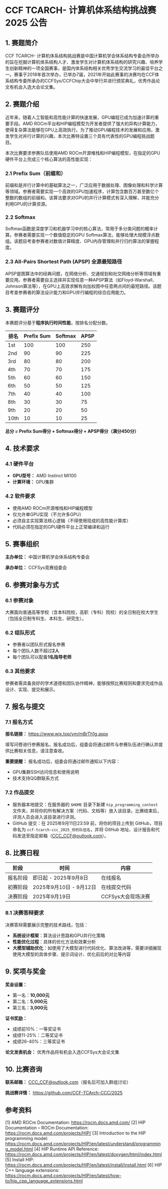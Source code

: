 # CCF TCARCH- 计算机体系结构挑战赛 2025  公告

## 1. 赛题简介

CCF TCARCH- 计算机体系结构挑战赛是中国计算机学会体系结构专委会所举办的旨在挖掘计算机体系结构人才、激发学生对计算机体系结构的研究兴趣、培养学生创新精神的一项全国赛事，是国内体系结构相关优秀学生交流学习的最佳平台之一。赛事于2018年首次举办，已举办7届，2021年开始此赛事的决赛均在CCF体系结构专委所承办的CCFSys/CCFChip大会中举行并进行颁奖典礼，优秀作品论文有机会入选大会论文集。

## 2. 赛题介绍

近年来，随着人工智能和高性能计算的快速发展，GPU编程已成为加速计算的重要手段。AMD ROCm平台和HIP编程模型为开发者提供了强大的异构计算能力，使得复杂算法能够在GPU上高效执行。为了推动GPU编程技术的发展和应用，激发学生对并行计算的兴趣，本次比赛特设置三个具有代表性的GPU编程挑战题目。

本次比赛要求参赛队伍使用AMD ROCm开源堆栈和HIP编程模型，在指定的GPU硬件平台上完成三个核心算法的高性能实现：

### 2.1 Prefix Sum（前缀和）

前缀和是并行计算中的基础算法之一，广泛应用于数据处理、图像处理和科学计算等领域。参赛者需要实现一个高效的GPU加速程序，计算包含数百万甚至数亿个整数的数组的前缀和。该算法要求对GPU的并行计算模式有深入理解，并能充分利用GPU的计算资源。

### 2.2 Softmax

Softmax函数是深度学习和机器学习中的核心算法，常用于多分类问题的概率计算。参赛者需要实现一个数值稳定的GPU Softmax算法，能够处理大规模浮点数组。该题目考查参赛者对数值计算精度、GPU内存管理和并行归约算法的掌握程度。

### 2.3 All-Pairs Shortest Path (APSP) 全源最短路径

APSP是图算法中的经典问题，在网络分析、交通规划和社交网络分析等领域有重要应用。参赛者需要自主选择并实现任意一种APSP算法（如Floyd-Warshall、Johnson算法等），在GPU上高效求解有向加权图中任意两点间的最短路径。该题目考查参赛者的算法设计能力和GPU并行编程的综合应用能力。

## 3. 赛题评分

本赛题评分基于**程序执行时间性能**，按排名分配分数。

| 排名 | Prefix Sum | Softmax | APSP |
| ---- | ---------- | ------- | ---- |
| 1st  | 100        | 100     | 250  |
| 2nd  | 90         | 90      | 225  |
| 3rd  | 80         | 80      | 200  |
| 4th  | 70         | 70      | 175  |
| 5th  | 60         | 60      | 150  |
| 6th  | 50         | 50      | 125  |
| 7th  | 40         | 40      | 100  |
| 8th  | 30         | 30      | 75   |
| 9th  | 20         | 20      | 50   |
| 10th | 10         | 10      | 25   |

**总分 = Prefix Sum得分 + Softmax得分 + APSP得分（满分450分）**

## 4. 技术要求

### 4.1 硬件平台

- **GPU型号：** AMD Instinct MI100
- **计算环境：** GPU集群

### 4.2 软件要求

- 使用AMD ROCm开源堆栈和HIP编程模型
- 仅允许单GPU实现（不允许多GPU）
- 必须自主实现算法核心逻辑（不得使用现成的高性能计算库）
- 代码必须在指定的GPU硬件平台上正常编译和运行

## 5. 赛事组织

**主办单位：** 中国计算机学会体系结构专委会

**承办单位：** CCFSys竞赛组委会

## 6. 参赛对象与方式

### 6.1 参赛对象

大赛面向普通高等学校（含本科院校，高职（专科）院校）的全日制在校大学生（包括全日制专科生、本科生、研究生）。

### 6.2 组队形式

- 参赛者以团队形式报名参赛
- 每个团队人数不超过**2人**
- 每个团队可以配备**1名指导老师**

### 6.3 其他要求

参赛者需具备良好的学术道德和团队协作精神，能够按照比赛规则和要求完成作品设计、实现、提交和展示。

## 7. 报名与提交

### 7.1 报名方式

**报名链接：** https://www.wjx.top/vm/mBrTh1g.aspx

填写问卷进行参赛报名，报名成功后，组委会将通过邮件与参赛队伍进行确认并提供比赛相关信息，请注意查收。

**重要提醒：** 报名成功后，组委会将通过邮件通知以下内容：

- GPU集群SSH访问信息和使用说明
- 技术支持QQ群联系方式

### 7.2 作品提交

* 服务器本地提交：在服务器的 `$HOME` 目录下新建 `hip_programming_contest` 文件夹，并将你的所有解决方案（代码、文档等）放入该目录。比赛结束后，评测人员会进入该目录进行评测。
* GitHub 提交：在 2025年9月11日23:59 前，将你的项目上传到 GitHub，项目命名为 `ccf-tcarch-ccc_2025_你的队伍名`，并将 GitHub 地址、设计报告和代码发送至指定邮箱（[CCC_CCF@outlook.com](mailto:CCC_CCF@outlook.com)）。

## 8. 比赛日程

| 阶段     | 时间                    | 内容               |
| -------- | ----------------------- | ------------------ |
| 报名阶段 | 即日起 - 2025年9月8日   | 在线报名           |
| 初赛阶段 | 2025年9月10日 - 9月12日 | 在线提交代码       |
| 决赛阶段 | 2025年9月19日           | CCFSys大会现场决赛 |

### 8.1 决赛答辩要求

决赛答辩需要展示完整的技术路线，包括：

- **系统设计框架**：算法设计思路和GPU并行化策略
- **性能优化过程**：具体的优化方法和效果分析
- **大模型辅助优化**：如使用了大模型进行代码优化、算法改进等，需要详细展现使用大模型的具体步骤、提示词设计、优化前后的对比等内容

## 9. 奖项与奖金

**奖金设置：**

- 第一名：**10,000元**
- 第二名：**5,000元**
- 第三名：**3,000元**

**证书奖励：**

- 成绩前10%：一等奖证书
- 成绩11-25%：二等奖证书
- 成绩26-40%：三等奖证书

**论文发表机会：**
优秀作品将有机会入选CCFSys大会论文集

## 10. 比赛咨询

**联系邮箱：** CCC_CCF@outlook.com（报名后可加入群组讨论）

**挑战赛详情：** https://github.com/CCF-TCArch-CCC/2025

## 参考资料

[1] AMD ROCm Documentation: https://rocm.docs.amd.com/
[2] HIP Documentation – ROCm Documentation: https://rocm.docs.amd.com/projects/HIP/
[3] Introduction to the HIP programming model: https://rocm.docs.amd.com/projects/HIP/en/latest/understand/programming_model.html
[4] HIP Runtime API Reference: https://rocm.docs.amd.com/projects/HIP/en/latest/doxygen/html/index.html
[5] Install HIP: https://rocm.docs.amd.com/projects/HIP/en/latest/install/install.html
[6] HIP C++ language extensions: https://rocm.docs.amd.com/projects/HIP/en/latest/how-to/hip_cpp_language_extensions.html
